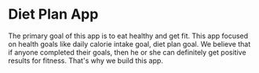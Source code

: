 
# Diet Plan App
  The primary goal of this app is to eat healthy and get fit. This app focused on health goals like daily calorie intake goal, diet plan goal. We believe that if anyone completed their goals, then he or she can definitely get positive results for fitness. That's why we build this app.

